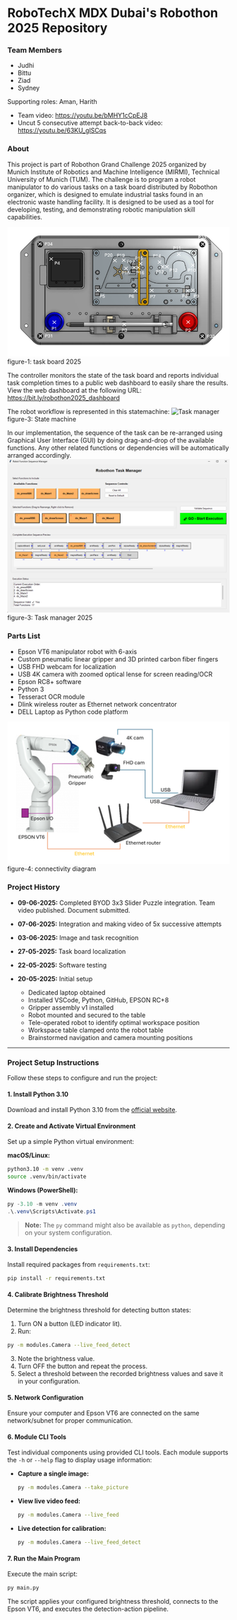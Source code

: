# RoboTechX MDX Dubai's Robothon 2025 Repository

### Team Members
- Judhi
- Bittu
- Ziad
- Sydney

Supporting roles: Aman, Harith

- Team video: https://youtu.be/bMHY1cCpEJ8
- Uncut 5 consecutive attempt back-to-back video: https://youtu.be/63KU_glSCqs

### About
This project is part of Robothon Grand Challenge 2025 organized by Munich Institute of Robotics and Machine Intelligence (MIRMI), 
Technical University of Munich (TUM).
The challenge is to program a robot manipulator to do various tasks on a task board distributed by Robothon organizer, which is designed to emulate industrial tasks found in an electronic waste
handling facility. It is designed to be used as a tool for developing, testing, and demonstrating robotic manipulation skill capabilities. 

![Taskboard](https://github.com/a65iv/Robothon-2025/blob/main/photos/robothon2025_taskboard.png)
figure-1: task board 2025

The controller monitors the state of the task board and reports individual task completion times to a public web dashboard to easily share the results. 
View the web dashboard at the following URL: https://bit.ly/robothon2025_dashboard 

The robot workflow is represented in this statemachine:
![Task manager](https://github.com/a65iv/Robothon-2025/blob/main/photos/robothon2025_statemaching.png)
figure-3: State machine

In our implementation, the sequence of the task can be re-arranged using Graphical User Interface (GUI) by doing drag-and-drop of the available functions. Any other related functions or dependencies will be automatically arranged accordingly. 
![Task manager](https://github.com/a65iv/Robothon-2025/blob/main/photos/robothon_task_manager.png)
figure-3: Task manager 2025

### Parts List
- Epson VT6 manipulator robot with 6-axis
- Custom pneumatic linear gripper and 3D printed carbon fiber fingers
- USB FHD webcam for localization
- USB 4K camera with zoomed optical lense for screen reading/OCR
- Epson RC8+ software
- Python 3
- Tesseract OCR module
- Dlink wireless router as Ethernet network concentrator
- DELL Laptop as Python code platform

![photos/robothon2025_connectivity.png](https://github.com/a65iv/Robothon-2025/blob/main/photos/robothon2025_connectivitypng.png)
figure-4: connectivity diagram

### Project History
- **09-06-2025:** Completed BYOD 3x3 Slider Puzzle integration. Team video published. Document submitted.
- **07-06-2025:** Integration and making video of 5x successive attempts 
- **03-06-2025:** Image and task recognition
- **27-05-2025:** Task board localization
- **22-05-2025:** Software testing
- **20-05-2025:** Initial setup

  - Dedicated laptop obtained
  - Installed VSCode, Python, GitHub, EPSON RC+8
  - Gripper assembly v1 installed
  - Robot mounted and secured to the table
  - Tele-operated robot to identify optimal workspace position
  - Workspace table clamped onto the robot table
  - Brainstormed navigation and camera mounting positions

---

### Project Setup Instructions

Follow these steps to configure and run the project:

#### 1. Install Python 3.10

Download and install Python 3.10 from the [official website](https://www.python.org/downloads/).

#### 2. Create and Activate Virtual Environment

Set up a simple Python virtual environment:

**macOS/Linux:**

```bash
python3.10 -m venv .venv
source .venv/bin/activate
```

**Windows (PowerShell):**

```powershell
py -3.10 -m venv .venv
.\.venv\Scripts\Activate.ps1
```

> **Note:** The `py` command might also be available as `python`, depending on your system configuration.

#### 3. Install Dependencies

Install required packages from `requirements.txt`:

```bash
pip install -r requirements.txt
```

#### 4. Calibrate Brightness Threshold

Determine the brightness threshold for detecting button states:

1. Turn ON a button (LED indicator lit).
2. Run:

```bash
py -m modules.Camera --live_feed_detect
```

3. Note the brightness value.
4. Turn OFF the button and repeat the process.
5. Select a threshold between the recorded brightness values and save it in your configuration.

#### 5. Network Configuration

Ensure your computer and Epson VT6 are connected on the same network/subnet for proper communication.

#### 6. Module CLI Tools

Test individual components using provided CLI tools. Each module supports the `-h` or `--help` flag to display usage information:

- **Capture a single image:**

  ```bash
  py -m modules.Camera --take_picture
  ```

- **View live video feed:**

  ```bash
  py -m modules.Camera --live_feed
  ```

- **Live detection for calibration:**

  ```bash
  py -m modules.Camera --live_feed_detect
  ```

#### 7. Run the Main Program

Execute the main script:

```bash
py main.py
```

The script applies your configured brightness threshold, connects to the Epson VT6, and executes the detection-action pipeline.
